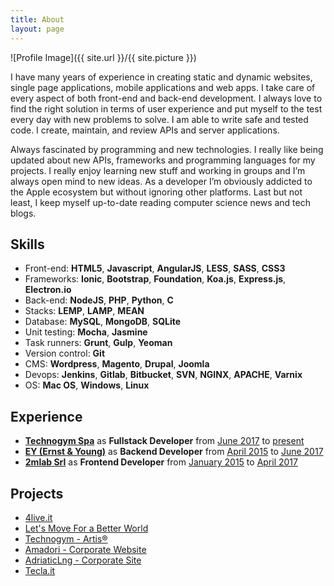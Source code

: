 ```yaml
---
title: About
layout: page
---
```

![Profile Image]({{ site.url }}/{{ site.picture }})

<p>I have many years of experience in creating static and dynamic websites, single page applications, mobile applications and web apps. I take care of every aspect of both front-end and back-end development. I always love to find the right solution in terms of user experience and put myself to the test every day with new problems to solve. I am able to write safe and tested code. I create, maintain, and review APIs and server applications.</p>

<p>Always fascinated by programming and new technologies. I really like being updated about new APIs, frameworks and programming languages for my projects. I really enjoy learning new stuff and working in groups and I’m always open mind to new ideas. As a developer I’m obviously addicted to the Apple ecosystem but without ignoring other platforms. Last but not least, I keep myself up-to-date reading computer science news and tech blogs.</p>

<h2>Skills</h2>

<ul class="skill-list">
	<li>Front-end: <b>HTML5</b>, <b>Javascript</b>, <b>AngularJS</b>, <b>LESS</b>, <b>SASS</b>, <b>CSS3</b></li>
	<li>Frameworks: <b>Ionic</b>, <b>Bootstrap</b>, <b>Foundation</b>, <b>Koa.js</b>, <b>Express.js</b>, <b>Electron.io</b></li>
	<li>Back-end: <b>NodeJS</b>, <b>PHP</b>, <b>Python</b>, <b>C</b></li>
	<li>Stacks: <b>LEMP</b>, <b>LAMP</b>, <b>MEAN</b></li>
	<li>Database: <b>MySQL</b>, <b>MongoDB</b>, <b>SQLite</b></li>
	<li>Unit testing: <b>Mocha</b>, <b>Jasmine</b></li>
	<li>Task runners: <b>Grunt</b>, <b>Gulp</b>, <b>Yeoman</b></li>
	<li>Version control: <b>Git</b></li>
	<li>CMS: <b>Wordpress</b>, <b>Magento</b>, <b>Drupal</b>, <b>Joomla</b></li>
	<li>Devops: <b>Jenkins</b>, <b>Gitlab</b>, <b>Bitbucket</b>, <b>SVN</b>, <b>NGINX</b>, <b>APACHE</b>, <b>Varnix</b></li>
	<li>OS: <b>Mac OS</b>, <b>Windows</b>, <b>Linux</b></li>
</ul>

<h2>Experience</h2>

<ul>
	<li><a href="https://www.technogym.com" target="_blank"><b>Technogym Spa</b></a> as <b>Fullstack Developer</b> from <u>June 2017</u> to <u>present</u></li>
	<li><a href="https://www.ey.com/" target="_blank"><b>EY (Ernst & Young)</b></a> as <b>Backend Developer</b> from <u>April 2015</u> to <u>June 2017</u></li>
	<li><a href="https://www.2mlab.it" target="_blank"><b>2mlab Srl</b></a> as <b>Frontend Developer</b> from <u>January 2015</u> to <u>April 2017</u></li>
</ul>

<h2>Projects</h2>

<ul>
	<li><a href="http://www.4live.it" target="_blank">4live.it</a></li>
	<li><a href="http://www.technogym.com/letsmove" target="_blank" rel="nofollow">Let's Move For a Better World</a></li>
	<li><a href="http://www.technogym.com/artis" target="_blank" rel="nofollow">Technogym - Artis&reg;</a></li>
	<li><a href="http://www.amadori.it" target="_blank" rel="nofollow">Amadori - Corporate Website</a></li>
	<li><a href="http://www.adriaticlng.it" target="_blank" rel="nofollow">AdriaticLng - Corporate Site</a></li>
	<li><a href="http://www.tecla.it" target="_blank" rel="nofollow">Tecla.it</a></li>
</ul>
